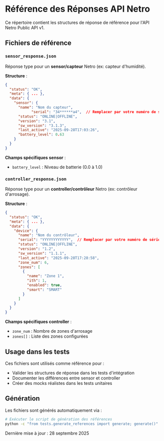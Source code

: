 # Référence des Réponses API Netro

Ce répertoire contient les structures de réponse de référence pour l'API Netro Public API v1.

## Fichiers de référence

### `sensor_response.json`
Réponse type pour un **sensor/capteur** Netro (ex: capteur d'humidité).

**Structure** :
```json
{
  "status": "OK",
  "meta": { ... },
  "data": {
    "sensor": {
      "name": "Nom du capteur",
            "serial": "34******a4",  // Remplacer par votre numéro de série
      "status": "ONLINE|OFFLINE",
      "version": "3.1",
      "sw_version": "3.1.3", 
      "last_active": "2025-09-28T17:03:26",
      "battery_level": 0.63
    }
  }
}
```

**Champs spécifiques sensor** :
- `battery_level` : Niveau de batterie (0.0 à 1.0)

### `controller_response.json`
Réponse type pour un **controller/contrôleur** Netro (ex: contrôleur d'arrosage).

**Structure** :
```json
{
  "status": "OK", 
  "meta": { ... },
  "data": {
    "device": {
      "name": "Nom du contrôleur",
      "serial": "YYYYYYYYYYYY",  // Remplacer par votre numéro de série
      "status": "ONLINE|OFFLINE",
      "version": "1.2",
      "sw_version": "1.1.1",
      "last_active": "2025-09-28T17:28:58",
      "zone_num": 6,
      "zones": [
        {
          "name": "Zone 1",
          "ith": 1,
          "enabled": true,
          "smart": "SMART"
        }
      ]
    }
  }
}
```

**Champs spécifiques controller** :
- `zone_num` : Nombre de zones d'arrosage
- `zones[]` : Liste des zones configurées

## Usage dans les tests

Ces fichiers sont utilisés comme référence pour :
- Valider les structures de réponse dans les tests d'intégration
- Documenter les différences entre sensor et controller
- Créer des mocks réalistes dans les tests unitaires

## Génération

Les fichiers sont générés automatiquement via :
```bash
# Exécuter le script de génération des références
python -c "from tests.generate_references import generate; generate()"
```

Dernière mise à jour : 28 septembre 2025